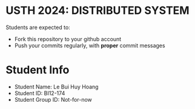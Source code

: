USTH 2024: DISTRIBUTED SYSTEM
=====================================================

Students are expected to:
* Fork this repository to your github account
* Push your commits regularly, with **proper** commit messages


Student Info
=========================

* Student Name: Le Bui Huy Hoang
* Student ID: BI12-174
* Student Group ID: Not-for-now

